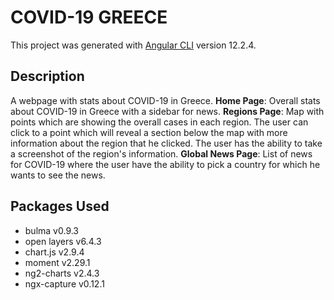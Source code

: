 # COVID-19 GREECE

This project was generated with [Angular CLI](https://github.com/angular/angular-cli) version 12.2.4.

## Description

A webpage with stats about COVID-19 in Greece.
**Home Page**: Overall stats about COVID-19 in Greece with a sidebar for news.
**Regions Page**: Map with points which are showing the overall cases in each region. The user can click to a point which will reveal a section below the map with more information about the region that he clicked. The user has the ability to take a screenshot of the region's information.
**Global News Page**: List of news for COVID-19 where the user have the ability to pick a country for which he wants to see the news.

## Packages Used

- bulma v0.9.3
- open layers v6.4.3
- chart.js v2.9.4
- moment v2.29.1
- ng2-charts v2.4.3
- ngx-capture v0.12.1